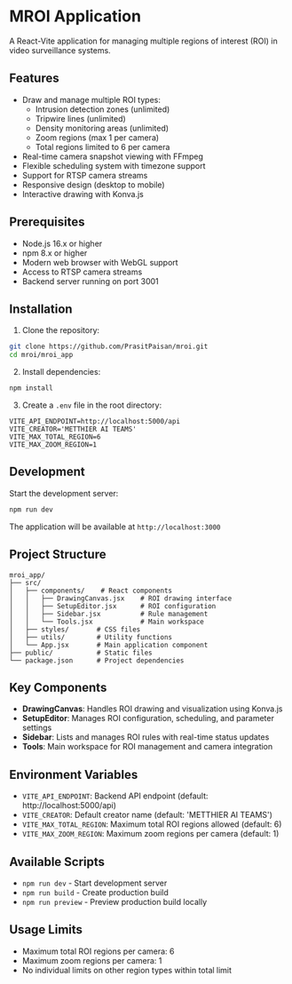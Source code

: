 # MROI Application

A React-Vite application for managing multiple regions of interest (ROI) in video surveillance systems.

## Features

- Draw and manage multiple ROI types:
  - Intrusion detection zones (unlimited)
  - Tripwire lines (unlimited)
  - Density monitoring areas (unlimited)
  - Zoom regions (max 1 per camera)
  - Total regions limited to 6 per camera
- Real-time camera snapshot viewing with FFmpeg
- Flexible scheduling system with timezone support
- Support for RTSP camera streams
- Responsive design (desktop to mobile)
- Interactive drawing with Konva.js

## Prerequisites

- Node.js 16.x or higher
- npm 8.x or higher
- Modern web browser with WebGL support
- Access to RTSP camera streams
- Backend server running on port 3001

## Installation

1. Clone the repository:
```bash
git clone https://github.com/PrasitPaisan/mroi.git
cd mroi/mroi_app
```

2. Install dependencies:
```bash
npm install
```

3. Create a `.env` file in the root directory:
```env
VITE_API_ENDPOINT=http://localhost:5000/api
VITE_CREATOR='METTHIER AI TEAMS'
VITE_MAX_TOTAL_REGION=6
VITE_MAX_ZOOM_REGION=1
```

## Development

Start the development server:
```bash
npm run dev
```

The application will be available at `http://localhost:3000`

## Project Structure

```
mroi_app/
├── src/
│   ├── components/    # React components
│   │   ├── DrawingCanvas.jsx    # ROI drawing interface
│   │   ├── SetupEditor.jsx      # ROI configuration
│   │   ├── Sidebar.jsx          # Rule management
│   │   └── Tools.jsx            # Main workspace
│   ├── styles/       # CSS files
│   ├── utils/        # Utility functions
│   └── App.jsx       # Main application component
├── public/           # Static files
└── package.json      # Project dependencies
```

## Key Components

- **DrawingCanvas**: Handles ROI drawing and visualization using Konva.js
- **SetupEditor**: Manages ROI configuration, scheduling, and parameter settings
- **Sidebar**: Lists and manages ROI rules with real-time status updates
- **Tools**: Main workspace for ROI management and camera integration

## Environment Variables

- `VITE_API_ENDPOINT`: Backend API endpoint (default: http://localhost:5000/api)
- `VITE_CREATOR`: Default creator name (default: 'METTHIER AI TEAMS')
- `VITE_MAX_TOTAL_REGION`: Maximum total ROI regions allowed (default: 6)
- `VITE_MAX_ZOOM_REGION`: Maximum zoom regions per camera (default: 1)

## Available Scripts

- `npm run dev` - Start development server
- `npm run build` - Create production build
- `npm run preview` - Preview production build locally

## Usage Limits

- Maximum total ROI regions per camera: 6
- Maximum zoom regions per camera: 1
- No individual limits on other region types within total limit
